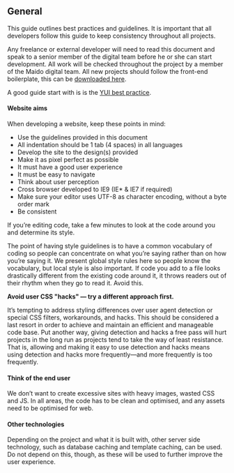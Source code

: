 ## General

This guide outlines best practices and guidelines. It is important that all developers follow this guide to keep consistency throughout all projects.

Any freelance or external developer will need to read this document and speak to a senior member of the digital team before he or she can start development. All work will be checked throughout the project by a member of the Maido digital team. All new projects should follow the front-end boilerplate, this can be [downloaded here](https://github.com/zizther/Jam).
			
A good guide start with is is the [YUI best practice](http://developer.yahoo.com/performance/rules.html).
		
#### Website aims
When developing a website, keep these points in mind:

* Use the guidelines provided in this document
* All indentation should be 1 tab (4 spaces) in all languages
* Develop the site to the design(s) provided
* Make it as pixel perfect as possible
* It must have a good user experience
* It must be easy to navigate
* Think about user perception
* Cross browser developed to IE9 (IE* & IE7 if required)
* Make sure your editor uses UTF-8 as character encoding, without a byte order mark
* Be consistent
			
If you’re editing code, take a few minutes to look at the code around you and determine its style.

The point of having style guidelines is to have a common vocabulary of coding so people can concentrate on what you’re saying rather than on how you’re saying it. We present global style rules here so people know the vocabulary, but local style is also important. If code you add to a file looks drastically different from the existing code around it, it throws readers out of their rhythm when they go to read it. Avoid this. 

**Avoid user CSS "hacks" — try a different approach first.**

It’s tempting to address styling differences over user agent detection or special CSS filters, workarounds, and hacks. This should be considered a last resort in order to achieve and maintain an efficient and manageable code base. Put another way, giving detection and hacks a free pass will hurt projects in the long run as projects tend to take the way of least resistance. That is, allowing and making it easy to use detection and hacks means using detection and hacks more frequently—and more frequently is too frequently. 

#### Think of the end user
We don’t want to create excessive sites with heavy images, wasted CSS and JS. In all areas, the code has to be clean and optimised, and any assets need to be optimised for web.
			
#### Other technologies
Depending on the project and what it is built with, other server side technology, such as database caching and template caching, can be used. Do not depend on this, though, as these will be used to further improve the user experience.